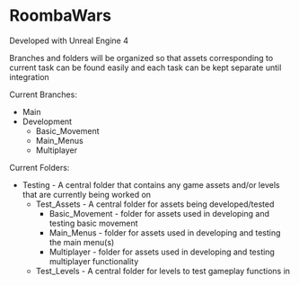 # RoombaWars

Developed with Unreal Engine 4

Branches and folders will be organized so that assets corresponding to current task can be found easily and each task can be kept separate until integration

Current Branches:

- Main  
- Development  
  - Basic_Movement  
  - Main_Menus  
  - Multiplayer  

Current Folders:

- Testing - A central folder that contains any game assets and/or levels that are currently being worked on  
  - Test_Assets - A central folder for assets being developed/tested  
    - Basic_Movement - folder for assets used in developing and testing basic movement  
    - Main_Menus - folder for assets used in developing and testing the main menu(s)  
    - Multiplayer - folder for assets used in developing and testing multiplayer functionality  
  - Test_Levels - A central folder for levels to test gameplay functions in  
 
 
